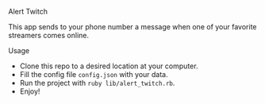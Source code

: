 Alert Twitch

This app sends to your phone number a message when one of your favorite streamers comes online.

Usage

* Clone this repo to a desired location at your computer.
* Fill the config file `config.json` with your data.
* Run the project with `ruby lib/alert_twitch.rb`.
* Enjoy!
